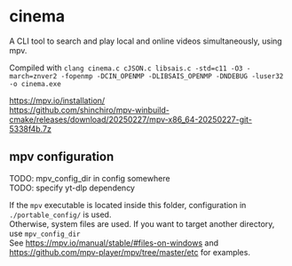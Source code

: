 # cinema

A CLI tool to search and play local and online videos simultaneously, using mpv.

Compiled with `clang cinema.c cJSON.c libsais.c -std=c11 -O3 -march=znver2 -fopenmp -DCIN_OPENMP -DLIBSAIS_OPENMP -DNDEBUG -luser32 -o cinema.exe`

<https://mpv.io/installation/>\
<https://github.com/shinchiro/mpv-winbuild-cmake/releases/download/20250227/mpv-x86_64-20250227-git-5338f4b.7z>

## mpv configuration

TODO: mpv_config_dir in config somewhere\
TODO: specify yt-dlp dependency

If the `mpv` executable is located inside this folder, configuration in `./portable_config/` is used.\
Otherwise, system files are used. If you want to target another directory, use `mpv_config_dir`\
See <https://mpv.io/manual/stable/#files-on-windows> and <https://github.com/mpv-player/mpv/tree/master/etc> for examples.
